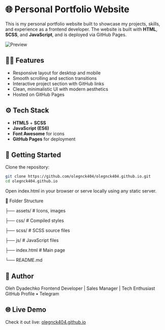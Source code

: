 
# 🌐 Personal Portfolio Website

This is my personal portfolio website built to showcase my projects, skills, and experience as a frontend developer. The website is built with **HTML**, **SCSS**, and **JavaScript**, and is deployed via GitHub Pages.

![Preview](https://raw.githubusercontent.com/olegnck404/olegnck404.github.io/main/preview.png)

## 🧑‍💻 Features

- Responsive layout for desktop and mobile  
- Smooth scrolling and section transitions  
- Interactive project section with GitHub links  
- Clean, minimalistic UI with modern aesthetics  
- Hosted on GitHub Pages  

## ⚙️ Tech Stack

- **HTML5** + **SCSS**  
- **JavaScript (ES6)**  
- **Font Awesome** for icons  
- **GitHub Pages** for deployment  

## 🚀 Getting Started

Clone the repository:

```bash
git clone https://github.com/olegnck404/olegnck404.github.io.git
cd olegnck404.github.io
```

Open index.html in your browser or serve locally using any static server.

📁 Folder Structure

├── assets/         # Icons, images

├── css/            # Compiled styles

├── scss/           # SCSS source files

├── js/             # JavaScript files

├── index.html      # Main page

└── README.md

## 🧠 Author

Oleh Dyadechko
Frontend Developer | Sales Manager | Tech Enthusiast
GitHub Profile • Telegram

## 🌐 Live Demo

Check it out live: [olegnck404.github.io](olegnck404.github.io)

